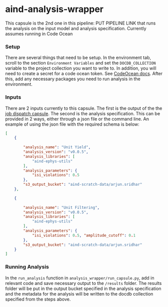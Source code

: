 # aind-analysis-wrapper

This capsule is the 2nd one in this pipeline: PUT PIPELINE LINK that runs the analysis on the input model and analysis specification. Currently assumes running in Code Ocean

### Setup
There are several things that need to be setup. In the environment tab, scroll to the section `Environment Variables` and set the `DOCDB_COLLECTION` variable to the project collection you want to write to. In addition, you will need to create a secret for a code ocean token. See [CodeOcean docs](https://docs.codeocean.com/user-guide/code-ocean-api/authentication). After this, add any necessary packages you need to run analysis in the environment. 

### Inputs
There are 2 inputs currently to this capsule. The first is the output of the the [job dispatch capsule](https://codeocean.allenneuraldynamics.org/capsule/9303168/tree). The second is the analysis specification. This can be provided in 2 ways, either through a json file or the command line. An example of using the json file with the required schema is below:
```json
[
    {
        
        "analysis_name": "Unit Yield",
        "analysis_version": "v0.0.5",
        "analysis_libraries": [
            "aind-ephys-utils"
        ],
        "analysis_parameters": {
            "isi_violations": 0.5
        },
        "s3_output_bucket": "aind-scratch-data/arjun.sridhar"
    },

    {
        
        "analysis_name": "Unit Filtering",
        "analysis_version": "v0.0.5",
        "analysis_libraries": [
            "aind-ephys-utils"
        ],
        "analysis_parameters": {
            "isi_violations": 0.5, "amplitude_cutoff": 0.1
        },
        "s3_output_bucket": "aind-scratch-data/arjun.sridhar"
    }
]
```

### Running Analysis
In the `run_analysis` function in `analysis_wrapper/run_capsule.py`, add in relevant code and save necessary output to the `/results` folder. The results folder will be put in the output bucket specified in the analysis specification and the metadata for the analysis will be written to the docdb collection specified from the steps above.
